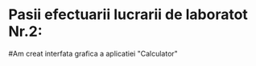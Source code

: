 # Pasii efectuarii lucrarii de laboratot Nr.2:
#Am creat interfata grafica  a aplicatiei "Calculator"